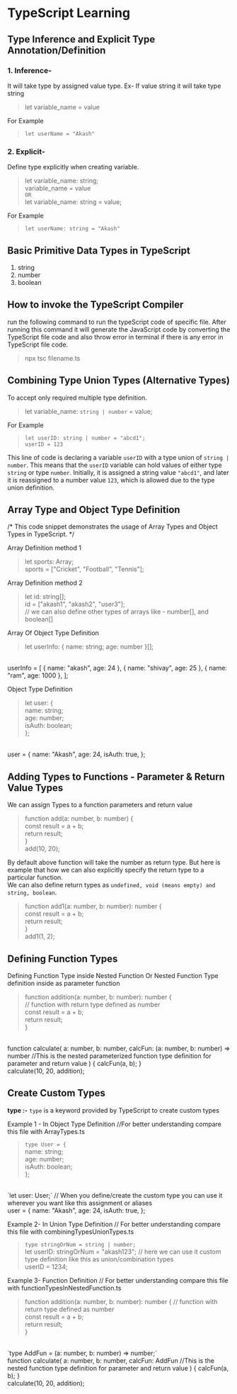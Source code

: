 # TypeScript Learning

## Type Inference and Explicit Type Annotation/Definition

### 1. Inference-

It will take type by assigned value type. Ex- If value string it will take type string

> let variable_name = value  

For Example  
> `let userName = "Akash"`

### 2. Explicit-

Define type explicitly when creating variable.

> let variable_name: string;  
variable_name = value  
`OR`  
> let variable_name: string = value;  

For Example  
> `let userName: string = "Akash"`

## Basic Primitive Data Types in TypeScript

1. string
2. number
3. boolean

## How to invoke the TypeScript Compiler

run the following command to run the typeScript code of specific file. After running this command it will generate the JavaScript code by converting the TypeScript file code and also throw error in terminal if there is any error in TypeScript file code.

> npx tsc filename.ts

## Combining Type Union Types (Alternative Types)
To accept only required multiple type definition.

>let variable_name: `string | number` = value;  

For Example  
>`let userID: string | number = "abcd1";`  
`userID = 123`  

This line of code is declaring a variable `userID` with a type union of `string | number`. This
means that the `userID` variable can hold values of either type `string` or type `number`.
Initially, it is assigned a string value `"abcd1"`, and later it is reassigned to a number value
`123`, which is allowed due to the type union definition.

## Array Type and Object Type Definition
/* This code snippet demonstrates the usage of Array Types and Object Types in TypeScript. */

Array Definition method 1
> let sports: Array<string>;  
sports = ["Cricket", "Football", "Tennis"];

Array Definition method 2
> let id: string[];  
id = ["akash1", "akash2", "user3"];  
// we can also define other types of arrays like - number[], and boolean[]  

Array Of Object Type Definition
> let userInfo: { name: string; age: number }[];  
<br>
userInfo = [  
  { name: "akash", age: 24 },  
  { name: "shivay", age: 25 },  
  { name: "ram", age: 1000 },  
];  

Object Type Definition
> let user: {  
  name: string;  
  age: number;  
  isAuth: boolean;  
};   
<br> 
user = {  
  name: "Akash",  
  age: 24,  
  isAuth: true,  
};  


## Adding Types to Functions - Parameter & Return Value Types
We can assign Types to a function parameters and return value

> function add(a: number, b: number) {  
  const result = a + b;  
  return result;  
}  
add(10, 20);  

By default above function will take the number as return type. But here is example that how we can also explicitly specify the return type to a particular function.  
We can also define return types as `undefined, void (means empty) and string, boolean`.

> function add1(a: number, b: number): number {  
  const result = a + b;  
  return result;  
}  
add1(1, 2);  


## Defining Function Types
Defining Function Type inside Nested Function Or Nested Function Type definition inside as parameter function

>function addition(a: number, b: number): number {  
  // function with return type defined as number  
  const result = a + b;  
  return result;  
}    
<br>
function calculate(  
  a: number,  
  b: number,  
  calcFun: (a: number, b: number) => number //This is the nested parameterized function type definition for parameter and return value  
) {  
  calcFun(a, b);  
}
<br>  
calculate(10, 20, addition);  


## Create Custom Types
**type :-** `type` is a keyword provided by TypeScript to create custom types

Example 1 - In Object Type Definition //For better understanding compare this file with ArrayTypes.ts
> `type User = {`  
  name: string;  
  age: number;  
  isAuth: boolean;  
};  
<br>
`let user: User;` // When you define/create the custom type you can use it wherever you want like this assignment or aliases  
<br>
user = {  
  name: "Akash",  
  age: 24,  
  isAuth: true,  
};  

Example 2- In Union Type Definition // For better understanding compare this file with combiningTypesUnionTypes.ts
>`type stringOrNum = string | number;`  
let userID: stringOrNum = "akash123"; // here we can use it custom type definition like this as union/combination types  
userID = 1234;  

Example 3- Function Definition // For better understanding compare this file with functionTypesInNestedFunction.ts
>function addition(a: number, b: number): number {
  // function with return type defined as number  
  const result = a + b;  
  return result;  
}  
<br>
`type AddFun = (a: number, b: number) => number;`  
<br>
function calculate(  
  a: number,  
  b: number,  
  calcFun: AddFun //This is the nested function type definition for parameter and return value  
) {  
  calcFun(a, b);  
}  
<br>
calculate(10, 20, addition);
